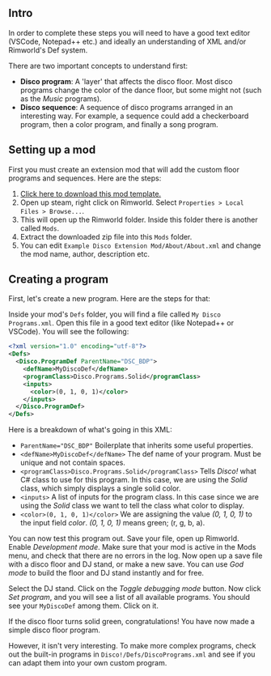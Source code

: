 ## Intro
In order to complete these steps you will need to have a good text editor (VSCode, Notepad++ etc.) and ideally an understanding of XML and/or Rimworld's Def system.

There are two important concepts to understand first:

* **Disco program**: A 'layer' that affects the disco floor. Most disco programs change the color of the dance floor, but some might not (such as the *Music* programs).
* **Disco sequence**: A sequence of disco programs arranged in an interesting way. For example, a sequence could add a checkerboard program, then a color program, and finally a song program.

## Setting up a mod
First you must create an extension mod that will add the custom floor programs and sequences.
Here are the steps:
1. [Click here to download this mod template.](https://github.com/Epicguru/DiscoRimworldMod/raw/master/Example%20Disco%20Extension%20Mod.zip)
2. Open up steam, right click on Rimworld. Select `Properties > Local Files > Browse...`.
3. This will open up the Rimworld folder. Inside this folder there is another called `Mods`.
4. Extract the downloaded zip file into this `Mods` folder.
5. You can edit `Example Disco Extension Mod/About/About.xml` and change the mod name, author, description etc.

## Creating a program
First, let's create a new program. Here are the steps for that:

Inside your mod's `Defs` folder, you will find a file called `My Disco Programs.xml`.
Open this file in a good text editor (like Notepad++ or VSCode). You will see the following:
``` XML
<?xml version="1.0" encoding="utf-8"?>
<Defs>
  <Disco.ProgramDef ParentName="DSC_BDP">
    <defName>MyDiscoDef</defName>
    <programClass>Disco.Programs.Solid</programClass>
    <inputs>
      <color>(0, 1, 0, 1)</color>
    </inputs>
  </Disco.ProgramDef>
</Defs>
```
Here is a breakdown of what's going in this XML:
* `ParentName="DSC_BDP"` Boilerplate that inherits some useful properties.
* `<defName>MyDiscoDef</defName>` The def name of your program. Must be unique and not contain spaces.
* `<programClass>Disco.Programs.Solid</programClass>` Tells *Disco!* what C# class to use for this program. In this case, we are using the *Solid* class, which simply displays a single solid color.
* `<inputs>` A list of inputs for the program class. In this case since we are using the *Solid* class we want to tell the class what color to display.
* `<color>(0, 1, 0, 1)</color>` We are assigning the value *(0, 1, 0, 1)* to the input field *color*. *(0, 1, 0, 1)* means green; (r, g, b, a).

You can now test this program out. Save your file, open up Rimworld. Enable *Development mode*. Make sure that your mod is active in the Mods menu, and check that there are no errors in the log.
Now open up a save file with a disco floor and DJ stand, or make a new save. You can use *God mode* to build the floor and DJ stand instantly and for free.

Select the DJ stand. Click on the *Toggle debugging mode* button. Now click *Set program*, and you will see a list of all available programs. You should see your `MyDiscoDef` among them. Click on it.

If the disco floor turns solid green, congratulations! You have now made a simple disco floor program.

However, it isn't very interesting. To make more complex programs, check out the built-in programs in `Disco!/Defs/DiscoPrograms.xml` and see if you can adapt them into your own custom program.
